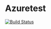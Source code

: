 # Azuretest
[![Build Status](https://dev.azure.com/horvpeti90/Testproject/_apis/build/status/horvpeti90.Azuretest?branchName=master)](https://dev.azure.com/horvpeti90/Testproject/_build/latest?definitionId=3&branchName=master)
